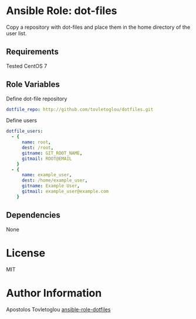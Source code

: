 # Ansible Role: dot-files

Copy a repository with dot-files and place them in the home directory of the user list.

## Requirements

Tested CentOS 7

## Role Variables

Define dot-file repository

```yml
dotfile_repo: http://github.com/tovletoglou/dotfiles.git
```

Define users

```yml
dotfile_users:
  - {
      name: root,
      dest: /root,
      gitname: GIT_ROOT_NAME,
      gitmail: ROOT@EMAIL
    }
  - {
      name: example_user,
      dest: /home/example_user,
      gitname: Example User,
      gitmail: example_user@example.com
    }
```

## Dependencies

None

# License

MIT

# Author Information

Apostolos Tovletoglou [ansible-role-dotfiles](https://github.com/tovletoglou/ansible-role-dotfiles)
